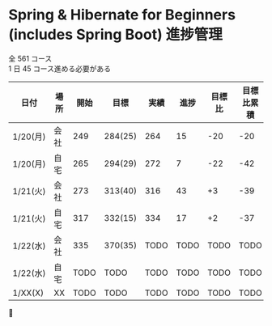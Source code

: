 # Spring & Hibernate for Beginners (includes Spring Boot) 進捗管理

全 561 コース  
1 日 45 コース進める必要がある

| 日付     | 場所 | 開始 | 目標    | 実績 | 進捗 | 目標比 | 目標比累積 |
| -------- | ---- | ---- | ------- | ---- | ---- | ------ | ---------- |
| 1/20(月) | 会社 | 249  | 284(25) | 264  | 15   | -20    | -20        |
| 1/20(月) | 自宅 | 265  | 294(29) | 272  | 7    | -22    | -42        |
| 1/21(火) | 会社 | 273  | 313(40) | 316  | 43   | +3     | -39        |
| 1/21(火) | 自宅 | 317  | 332(15) | 334  | 17   | +2     | -37        |
| 1/22(水) | 会社 | 335  | 370(35) | TODO | TODO | TODO   | TODO       |
| 1/22(水) | 自宅 | TODO | TODO    | TODO | TODO | TODO   | TODO       |
| 1/XX(X)  | XX   | TODO | TODO    | TODO | TODO | TODO   | TODO       |


